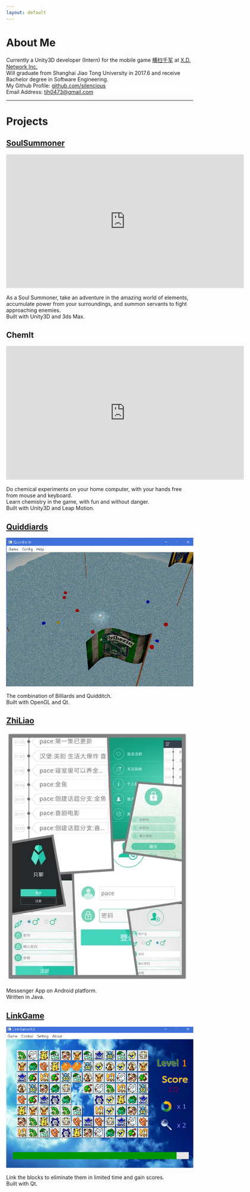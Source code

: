 ```yaml
---
layout: default
---
```

# About Me
Currently a Unity3D developer (Intern) for the mobile game [横扫千军](https://hs.xd.com/) at [X.D. Network Inc.](https://www.xd.com)  
Will graduate from Shanghai Jiao Tong University in 2017.6 and receive Bachelor degree in Software Engineering.  
My Github Profile: [github.com/silencious](https://www.github.com/silencious)  
Email Address: tjh0473@gmail.com  

* * *
# Projects  

## [SoulSummoner](https://github.com/silencious/SoulSummoner)  

<iframe width="640" height="360" src="https://www.youtube.com/embed/CzDHDcZ0RRg" frameborder="0" allowfullscreen></iframe>  

As a Soul Summoner, take an adventure in the amazing world of elements, accumulate power from your surroundings, and summon servants to fight approaching enemies.  
Built with Unity3D and 3ds Max.  

## ChemIt  
<iframe width="640" height="360" src="https://www.youtube.com/embed/hXdAZWFeWOI" frameborder="0" allowfullscreen></iframe>  

Do chemical experiments on your home computer, with your hands free from mouse and keyboard.  
Learn chemistry in the game, with fun and without danger.  
Built with Unity3D and Leap Motion.  

## [Quiddiards](https://github.com/silencious/Quiddiards)  
![](https://github.com/silencious/Quiddiards/raw/master/Screenshots/1.png)  

The combination of Billiards and Quidditch.  
Built with OpenGL and Qt.  

## [ZhiLiao](https://github.com/silencious/ZhiLiao)
![](https://github.com/silencious/ZhiLiao/raw/master/doc/zhiliao.jpg)  

Messenger App on Android platform.  
Written in Java.  

## [LinkGame](https://github.com/silencious/LinkGame)  
![](https://github.com/silencious/LinkGame/raw/master/Screenshots/2.png)  

Link the blocks to eliminate them in limited time and gain scores.  
Built with Qt.  
